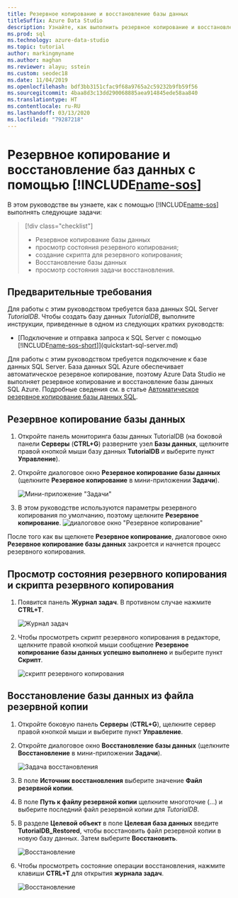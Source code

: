 ```yaml
---
title: Резервное копирование и восстановление базы данных
titleSuffix: Azure Data Studio
description: Узнайте, как выполнить резервное копирование и восстановление базы данных с помощью Azure Data Studio.
ms.prod: sql
ms.technology: azure-data-studio
ms.topic: tutorial
author: markingmyname
ms.author: maghan
ms.reviewer: alayu; sstein
ms.custom: seodec18
ms.date: 11/04/2019
ms.openlocfilehash: bdf3bb3151cfac9f68a9765a2c59232b9fb59f56
ms.sourcegitcommit: 4baa8d3c13dd290068885aea914845ede58aa840
ms.translationtype: HT
ms.contentlocale: ru-RU
ms.lasthandoff: 03/13/2020
ms.locfileid: "79287218"
---
```

# <a name="backup-and-restore-databases-using-name-sos"></a>Резервное копирование и восстановление баз данных с помощью [!INCLUDE[name-sos](../includes/name-sos-short.md)]

В этом руководстве вы узнаете, как с помощью [!INCLUDE[name-sos](../includes/name-sos-short.md)] выполнять следующие задачи:
> [!div class="checklist"]
> * Резервное копирование базы данных 
> * просмотр состояния резервного копирования;
> * создание скрипта для резервного копирования;
> * Восстановление базы данных
> * просмотр состояния задачи восстановления.

## <a name="prerequisites"></a>Предварительные требования

Для работы с этим руководством требуется база данных SQL Server *TutorialDB*. Чтобы создать базу данных *TutorialDB*, выполните инструкции, приведенные в одном из следующих кратких руководств:

* [Подключение и отправка запроса к SQL Server с помощью [!INCLUDE[name-sos-short](../includes/name-sos-short.md)]](quickstart-sql-server.md)

Для работы с этим руководством требуется подключение к базе данных SQL Server. База данных SQL Azure обеспечивает автоматическое резервное копирование, поэтому Azure Data Studio не выполняет резервное копирование и восстановление базы данных SQL Azure. Подробные сведения см. в статье [Автоматическое резервное копирование базы данных SQL](https://docs.microsoft.com/azure/sql-database/sql-database-automated-backups).

## <a name="back-up-a-database"></a>Резервное копирование базы данных

1. Откройте панель мониторинга базы данных TutorialDB (на боковой панели **Серверы** (**CTRL+G**) разверните узел **Базы данных**, щелкните правой кнопкой мыши базу данных **TutorialDB** и выберите пункт **Управление**).

2. Откройте диалоговое окно **Резервное копирование базы данных** (щелкните **Резервное копирование** в мини-приложении **Задачи**).

   ![Мини-приложение "Задачи"](./media/tutorial-backup-restore-sql-server/tasks.png)

3. В этом руководстве используются параметры резервного копирования по умолчанию, поэтому щелкните **Резервное копирование**.
   ![диалоговое окно "Резервное копирование"](./media/tutorial-backup-restore-sql-server/backup-dialog.png)

После того как вы щелкнете **Резервное копирование**, диалоговое окно **Резервное копирование базы данных** закроется и начнется процесс резервного копирования.

## <a name="view-the-backup-status-and-view-the-backup-script"></a>Просмотр состояния резервного копирования и скрипта резервного копирования

1. Появится панель **Журнал задач**. В противном случае нажмите **CTRL+T**.

   ![Журнал задач](./media/tutorial-backup-restore-sql-server/task-history.png)

2. Чтобы просмотреть скрипт резервного копирования в редакторе, щелкните правой кнопкой мыши сообщение **Резервное копирование базы данных успешно выполнено** и выберите пункт **Скрипт**.

   ![скрипт резервного копирования](./media/tutorial-backup-restore-sql-server/task-script.png)

## <a name="restore-a-database-from-a-backup-file"></a>Восстановление базы данных из файла резервной копии

1. Откройте боковую панель **Серверы** (**CTRL+G**), щелкните сервер правой кнопкой мыши и выберите пункт **Управление**.

2. Откройте диалоговое окно **Восстановление базы данных** (щелкните **Восстановление** в мини-приложении **Задачи**).

   ![Задача восстановления](media/tutorial-backup-restore-sql-server/tasks-restore.png)

3. В поле **Источник восстановления** выберите значение **Файл резервной копии**.

4. В поле **Путь к файлу резервной копии** щелкните многоточие (...) и выберите последний файл резервной копии для *TutorialDB*.

5. В разделе **Целевой объект** в поле **Целевая база данных** введите **TutorialDB_Restored**, чтобы восстановить файл резервной копии в новую базу данных. Затем выберите **Восстановить**.

   ![Восстановление](./media/tutorial-backup-restore-sql-server/restore.png)

6. Чтобы просмотреть состояние операции восстановления, нажмите клавиши **CTRL+T** для открытия **журнала задач**.

   ![Восстановление](./media/tutorial-backup-restore-sql-server/task-history-restore.png)